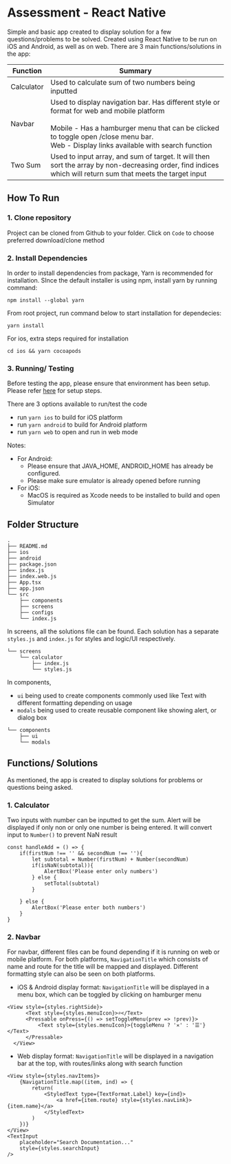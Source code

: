 # Assessment - React Native

Simple and basic app created to display solution for a few questions/problems to be solved. Created using React Native to be run on iOS and Android, as well as on web. There are 3 main functions/solutions in the app: 

| Function | Summary |
| ------ | ------ |
| Calculator | Used to calculate sum of two numbers being inputted |
| Navbar | Used to display navigation bar. Has different style or format for web and mobile platform <br/><br/> Mobile - Has a hamburger menu that can be clicked to toggle open /close menu bar. <br/> Web - Display links available with search function |
| Two Sum | Used to input array, and sum of target. It will then sort the array by non-decreasing order, find indices which will return sum that meets the target input |


## How To Run

### 1. Clone repository

Project can be cloned from Github to your folder. Click on `Code` to choose preferred download/clone method

### 2. Install Dependencies

In order to install dependencies from package, Yarn is recommended for installation. SInce the default installer is using npm, install yarn by running command: 
```
npm install --global yarn
```

From root project, run command below to start installation for dependecies:
```
yarn install
```

For ios, extra steps required for installation
```
cd ios && yarn cocoapods
```

### 3. Running/ Testing 
Before testing the app, please ensure that environment has been setup. Please refer [here](https://reactnative.dev/docs/set-up-your-environment?os=windows) for setup steps. 

There are 3 options available to run/test the code
- run `yarn ios` to build for iOS platform
- run `yarn android` to build for Android platform
- run `yarn web` to open and run in web mode

Notes:
- For Android:
    - Please ensure that JAVA_HOME, ANDROID_HOME has already be configured.
    - Please make sure emulator is already opened before running
- For iOS:
    - MacOS is required as Xcode needs to be installed to build and open Simulator


## Folder Structure
```
.
├── README.md
├── ios
├── android
├── package.json
├── index.js
├── index.web.js
├── App.tsx
├── app.json
└── src
    ├── components
    ├── screens
    ├── configs
    └── index.js

```
In screens, all the solutions file can be found. Each solution has a separate `styles.js` and `index.js` for styles and logic/UI respectively. 
```
└── screens
    └── calculator
        ├── index.js
        └── styles.js
```
In components, 
- `ui` being used to create components commonly used like Text with different formatting depending on usage
- `modals` being used to create reusable component like showing alert, or dialog box
```
└── components
    ├── ui
    └── modals
```

## Functions/ Solutions

As mentioned, the app is created to display solutions for problems or questions being asked. 

### 1. Calculator
Two inputs with number can be inputted to get the sum. Alert will be displayed if only non or only one number is being entered. It will convert input to `Number()` to prevent NaN result
```
const handleAdd = () => {
    if(firstNum !== '' && secondNum !== ''){
        let subtotal = Number(firstNum) + Number(secondNum)
        if(isNaN(subtotal)){
            AlertBox('Please enter only numbers')
        } else {
            setTotal(subtotal)
        }
        
    } else {
        AlertBox('Please enter both numbers')
    }
}
```

### 2. Navbar
For navbar, different files can be found depending if it is running on web or mobile platform. For both platforms, `NavigationTitle` which consists of name and route for the title will be mapped and displayed. 
Different formatting style can also be seen on both platforms.  

  - iOS & Android display format: `NavigationTitle` will be displayed in a menu box, which can be toggled by clicking on hamburger menu
```
<View style={styles.rightSide}>
      <Text style={styles.menuIcon}>⌕</Text>
      <Pressable onPress={() => setToggleMenu(prev => !prev)}>
          <Text style={styles.menuIcon}>{toggleMenu ? '✕' : '☰'}</Text>
      </Pressable>
  </View>
```
- Web display format: `NavigationTitle` will be displayed in a navigation bar at the top, with routes/links along with search function
```
<View style={styles.navItems}>
    {NavigationTitle.map((item, ind) => {
        return(
            <StyledText type={TextFormat.Label} key={ind}>
                <a href={item.route} style={styles.navLink}>{item.name}</a>
            </StyledText>
        )
    })}
</View>
<TextInput
    placeholder="Search Documentation..."
    style={styles.searchInput}
/>
```





